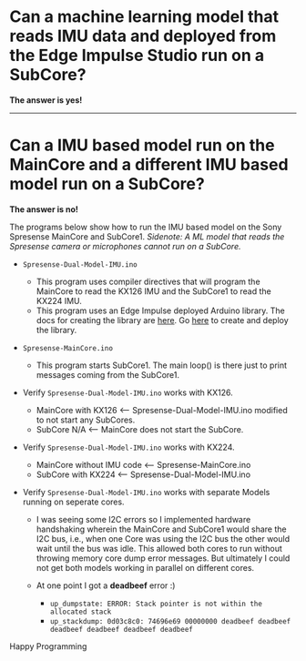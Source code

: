 # Can a machine learning model that reads IMU data and deployed from the Edge Impulse Studio run on a SubCore? #
**The answer is yes!**

<HR>

# Can a IMU based model run on the MainCore and a different IMU based model run on a SubCore? #
**The answer is no!**

The programs below show how to run the IMU based model on the Sony Spresense MainCore and SubCore1.
*Sidenote: A ML model that reads the Spresense camera or microphones cannot run on a SubCore.*

* `Spresense-Dual-Model-IMU.ino`
  * This program uses compiler directives that will program the MainCore to read the KX126 IMU and the SubCore1 to read the KX224 IMU.
  * This program uses an Edge Impulse deployed Arduino library. The docs for creating the library are [here](https://docs.edgeimpulse.com/docs/tutorials/continuous-motion-recognition). Go [here](https://studio.edgeimpulse.com/public/14299/latest) to create and deploy the library.

* `Spresense-MainCore.ino`
  * This program starts SubCore1. The main loop() is there just to print messages coming from the SubCore1.
	
* Verify `Spresense-Dual-Model-IMU.ino` works with KX126.
  * MainCore with KX126 <-- Spresense-Dual-Model-IMU.ino modified to not start any SubCores.
  * SubCore  N/A        <-- MainCore does not start the SubCore.
	
* Verify `Spresense-Dual-Model-IMU.ino` works with KX224.
  * MainCore without IMU code <-- Spresense-MainCore.ino
  * SubCore  with    KX224    <-- Spresense-Dual-Model-IMU.ino
	
* Verify `Spresense-Dual-Model-IMU.ino` works with separate Models running on seperate cores.
  * I was seeing some I2C errors so I implemented hardware handshaking wherein the MainCore and SubCore1 would share the I2C bus, i.e., when one Core was using the I2C bus the other would wait until the bus was idle. This allowed both cores to run without throwing memory core dump error messages. But ultimately I could not get both models working in parallel on different cores.

  * At one point I got a **deadbeef** error :)
    * `up_dumpstate: ERROR: Stack pointer is not within the allocated stack`
    * `up_stackdump: 0d03c8c0: 74696e69 00000000 deadbeef deadbeef deadbeef deadbeef deadbeef deadbeef`
	
Happy Programming

